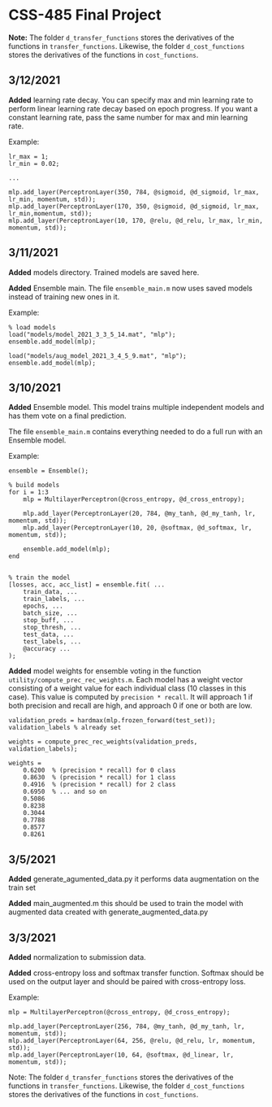 # CSS-485 Final Project

**Note:** The folder `d_transfer_functions` stores the derivatives of the functions in `transfer_functions`. Likewise, the folder `d_cost_functions` stores the derivatives of the functions in `cost_functions`.

## 3/12/2021

**Added**  learning rate decay. You can specify max and min learning rate to perform linear learning rate decay based on epoch progress. If you want a constant learning rate, pass the same number for max and min learning rate.

Example:
```
lr_max = 1;
lr_min = 0.02;

...

mlp.add_layer(PerceptronLayer(350, 784, @sigmoid, @d_sigmoid, lr_max, lr_min, momentum, std));
mlp.add_layer(PerceptronLayer(170, 350, @sigmoid, @d_sigmoid, lr_max, lr_min,momentum, std));
mlp.add_layer(PerceptronLayer(10, 170, @relu, @d_relu, lr_max, lr_min, momentum, std));
```

## 3/11/2021

**Added**  models directory. Trained models are saved here. 

**Added**  Ensemble main. The file `ensemble_main.m` now uses saved models instead of training new ones in it.

Example:
```
% load models
load("models/model_2021_3_3_5_14.mat", "mlp");     
ensemble.add_model(mlp);

load("models/aug_model_2021_3_4_5_9.mat", "mlp");     
ensemble.add_model(mlp);
```

## 3/10/2021

**Added**  Ensemble model. This model trains multiple independent models and has them vote on a final prediction.

The file `ensemble_main.m` contains everything needed to do a full run with an Ensemble model.

Example:
```
ensemble = Ensemble();
    
% build models
for i = 1:3
    mlp = MultilayerPerceptron(@cross_entropy, @d_cross_entropy);

    mlp.add_layer(PerceptronLayer(20, 784, @my_tanh, @d_my_tanh, lr, momentum, std));
    mlp.add_layer(PerceptronLayer(10, 20, @softmax, @d_softmax, lr, momentum, std));
    
    ensemble.add_model(mlp);
end


% train the model
[losses, acc, acc_list] = ensemble.fit( ...
    train_data, ...
    train_labels, ...
    epochs, ...
    batch_size, ...
    stop_buff, ...
    stop_thresh, ...
    test_data, ...
    test_labels, ...
    @accuracy ...
);
```

**Added** model weights for ensemble voting in the function `utility/compute_prec_rec_weights.m`. Each model has a weight vector consisting of a weight value for each individual class (10 classes in this case). This value is computed by `precision * recall`. It will approach 1 if both precision and recall are high, and approach 0 if one or both are low.

```
validation_preds = hardmax(mlp.frozen_forward(test_set));
validation_labels % already set

weights = compute_prec_rec_weights(validation_preds, validation_labels);
```
```
weights = 
    0.6200  % (precision * recall) for 0 class
    0.8630  % (precision * recall) for 1 class
    0.4916  % (precision * recall) for 2 class
    0.6950  % ... and so on
    0.5086
    0.8238
    0.3044
    0.7788
    0.8577
    0.8261
```

## 3/5/2021

**Added** generate_agumented_data.py
it performs data augmentation on the train set

**Added** main_augmented.m 
this should be used to train the model with augmented data created with generate_augmented_data.py


## 3/3/2021

**Added** normalization to submission data.

**Added** cross-entropy loss and softmax transfer function. Softmax should be used on the output layer and should be paired with cross-entropy loss.

Example:

```
mlp = MultilayerPerceptron(@cross_entropy, @d_cross_entropy);

mlp.add_layer(PerceptronLayer(256, 784, @my_tanh, @d_my_tanh, lr, momentum, std));
mlp.add_layer(PerceptronLayer(64, 256, @relu, @d_relu, lr, momentum, std));
mlp.add_layer(PerceptronLayer(10, 64, @softmax, @d_linear, lr, momentum, std));
```

Note: The folder `d_transfer_functions` stores the derivatives of the functions in `transfer_functions`. Likewise, the folder `d_cost_functions` stores the derivatives of the functions in `cost_functions`.

